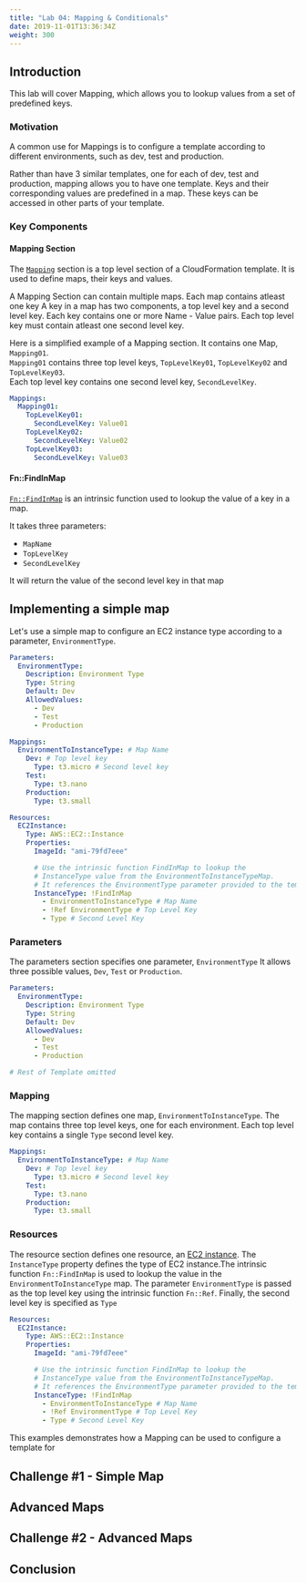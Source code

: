 ```yaml
---
title: "Lab 04: Mapping & Conditionals"
date: 2019-11-01T13:36:34Z
weight: 300
---
```


## Introduction

This lab will cover Mapping, which allows you to lookup values from a set of predefined keys.

### Motivation
A common use for Mappings is to configure a template according to different environments, such as dev, test and production.

Rather than have 3 similar templates, one for each of dev, test and production, mapping allows you to have one template. Keys and their corresponding values are predefined in a map. These keys can be accessed in other parts of your template.

### Key Components

#### Mapping Section

The [`Mapping`](https://docs.aws.amazon.com/AWSCloudFormation/latest/UserGuide/mappings-section-structure.html) section is a top level section of a CloudFormation template. It is used to define maps, their keys and values.



A Mapping Section can contain multiple maps. Each map contains atleast one key
A key in a map has two components, a top level key and a second level key.
Each key contains one or more Name - Value pairs. Each top level key must contain atleast one second level key.


Here is a simplified example of a Mapping section. It contains one Map, `Mapping01`. \
`Mapping01` contains three top level keys, `TopLevelKey01`, `TopLevelKey02` and `TopLevelKey03`. \
Each top level key contains one second level key, `SecondLevelKey`.
```yaml
Mappings: 
  Mapping01: 
    TopLevelKey01: 
      SecondLevelKey: Value01
    TopLevelKey02: 
      SecondLevelKey: Value02
    TopLevelKey03: 
      SecondLevelKey: Value03
```

#### Fn::FindInMap

[`Fn::FindInMap`](https://docs.aws.amazon.com/AWSCloudFormation/latest/UserGuide/intrinsic-function-reference-findinmap.html) is an intrinsic function used to lookup the value of a key in a map.

It takes three parameters:
* `MapName`
* `TopLevelKey`
* `SecondLevelKey`

It will return the value of the second level key in that map

## Implementing a simple map

Let's use a simple map to configure an EC2 instance type according to a parameter, `EnvironmentType`. 

```yaml
Parameters:
  EnvironmentType: 
    Description: Environment Type
    Type: String
    Default: Dev
    AllowedValues:
      - Dev
      - Test
      - Production

Mappings:
  EnvironmentToInstanceType: # Map Name
    Dev: # Top level key
      Type: t3.micro # Second level key
    Test:
      Type: t3.nano
    Production: 
      Type: t3.small

Resources:
  EC2Instance:
    Type: AWS::EC2::Instance
    Properties: 
      ImageId: "ami-79fd7eee"

      # Use the intrinsic function FindInMap to lookup the 
      # InstanceType value from the EnvironmentToInstanceTypeMap.
      # It references the EnvironmentType parameter provided to the template
      InstanceType: !FindInMap
        - EnvironmentToInstanceType # Map Name
        - !Ref EnvironmentType # Top Level Key
        - Type # Second Level Key
```


### Parameters

The parameters section specifies one parameter, `EnvironmentType`
It allows three possible values, `Dev`, `Test` or `Production`.

```yaml
Parameters:
  EnvironmentType: 
    Description: Environment Type
    Type: String
    Default: Dev
    AllowedValues:
      - Dev
      - Test
      - Production

# Rest of Template omitted
```


### Mapping

The mapping section defines one map, `EnvironmentToInstanceType`.
The map contains three top level keys, one for each environment.
Each top level key contains a single `Type` second level key.
```yaml
Mappings:
  EnvironmentToInstanceType: # Map Name
    Dev: # Top level key
      Type: t3.micro # Second level key
    Test:
      Type: t3.nano
    Production: 
      Type: t3.small
```

### Resources

The resource section defines one resource, an [EC2 instance](https://docs.aws.amazon.com/AWSCloudFormation/latest/UserGuide/aws-properties-ec2-instance.html).
The `InstanceType` property defines the type of EC2 instance.The intrinsic function `Fn::FindInMap` is used to lookup the value in the `EnvironmentToInstanceType` map.
The parameter `EnvironmentType` is passed as the top level key using the intrinsic function `Fn::Ref`.
Finally, the second level key is specified as `Type`
```yaml
Resources:
  EC2Instance:
    Type: AWS::EC2::Instance
    Properties: 
      ImageId: "ami-79fd7eee"

      # Use the intrinsic function FindInMap to lookup the 
      # InstanceType value from the EnvironmentToInstanceTypeMap.
      # It references the EnvironmentType parameter provided to the template
      InstanceType: !FindInMap
        - EnvironmentToInstanceType # Map Name
        - !Ref EnvironmentType # Top Level Key
        - Type # Second Level Key
```


This examples demonstrates how a Mapping can be used to configure a template for 

## Challenge #1 - Simple Map


## Advanced Maps
## Challenge #2 - Advanced Maps

## Conclusion